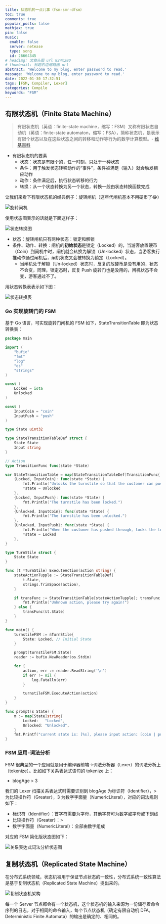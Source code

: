 ```yaml
---
title: 状态机的一点儿事（fsm-smr-dfsm）
toc: true
comments: true
popular_posts: false
mathjax: true
pin: false
music:
  enable: false
  server: netease
  type: song
  id: 26664345
# headimg: 文章头图 url 824x280
# thumbnail: 标题右边缩略图 url
abstract: 'Welcome to my blog, enter password to read.'
message: 'Welcome to my blog, enter password to read.'
date: 2022-01-30 17:32:51
tags: [FSM, Compiler, Lexer]
categories: Compile
keywords: "FSM"
---
```



## 有限状态机（Finite State Machine）

> 有限状态机（英语：finite-state machine，缩写：FSM）又称有限状态自动机（英语：finite-state automaton，缩写：FSA），简称状态机，是表示有限个状态以及在这些状态之间的转移和动作等行为的数学计算模型。- [维基百科](https://zh.wikipedia.org/wiki/%E6%9C%89%E9%99%90%E7%8A%B6%E6%80%81%E6%9C%BA)

- 有限状态机的要素
  - 状态：状态是有限个的，任一时刻，只处于一种状态
  - 条件：用于触发状态转移动作的“事件”，条件被满足（输入）就会触发相应动作
  - 动作：条件满足后，执行状态转移的行为
  - 转换：从一个状态转换为另一个状态，转换一般由状态转换函数完成

让我们来看下有限状态机的经典例子：旋转闸机（这年代闸机基本不用硬币了😂）

![旋转闸机](https://cdn.jsdelivr.net/gh/yeshan333/jsDelivrCDN@main/R.jpg)

使用状态图表示的话就是下面这样子：

![状态转换图](https://cdn.jsdelivr.net/gh/yeshan333/jsDelivrCDN@main/fsm.png)

- 状态：旋转闸机只有两种状态：锁定和解锁
- 条件、动作、转换：闸机的**初始状态**是锁定（Locked）的，当游客放置硬币（Coin）到闸机中时，闸机就会转换为解锁（Un-locked）状态，当游客执行推动作通过闸机后，闸机状态又会被转换为锁定（Locked）。
  - 当闸机处于解锁（Un-locked）状态时，反复的放硬币是没有用的，状态不会变，同理，锁定态时，反复 Push 旋转门也是没用的，闸机状态不会变，游客通过不了。

用状态转换表表示如下图：

![状态转换表](https://cdn.jsdelivr.net/gh/yeshan333/jsDelivrCDN@main/fsm-table.png)

### Go 实现旋转门的 FSM

基于 Go 语言，可实现旋转门闸机的 FSM 如下，StateTransitionTable 即为状态转换表：

```go
package main

import (
	"bufio"
	"fmt"
	"log"
	"os"
	"strings"
)

const (
	Locked = iota
	Unlocked
)

const (
	InputCoin = "coin"
	InputPush = "push"
)

type State uint32

type StateTransitionTableDef struct {
	State State
	Input string
}

// Action
type TransitionFunc func(state *State)

var StateTransitionTable = map[StateTransitionTableDef]TransitionFunc{
	{Locked, InputCoin}: func(state *State) {
		fmt.Println("Unlocks the turnstile so that the customer can push through.")
		*state = Unlocked
	},
	{Locked, InputPush}: func(state *State) {
		fmt.Println("The turnstile has been locked.")
	},
	{Unlocked, InputCoin}: func(state *State) {
		fmt.Println("The turnstile has been unlocked.")
	},
	{Unlocked, InputPush}: func(state *State) {
		fmt.Println("When the customer has pushed through, locks the turnstile.")
		*state = Locked
	},
}

type TurnStile struct {
	State State
}

func (t *TurnStile) ExecuteAction(action string) {
	stateActionTupple := StateTransitionTableDef{
		t.State,
		strings.TrimSpace(action),
	}

	if transFunc := StateTransitionTable[stateActionTupple]; transFunc == nil {
		fmt.Println("Unknown action, please try again!")
	} else {
		transFunc(&t.State)
	}
}

func main() {
	turnstileFSM := &TurnStile{
		State: Locked, // Initial State
	}

	prompt(turnstileFSM.State)
	reader := bufio.NewReader(os.Stdin)

	for {
		action, err := reader.ReadString('\n')
		if err != nil {
			log.Fatalln(err)
		}

		turnstileFSM.ExecuteAction(action)
	}
}

func prompt(s State) {
	m := map[State]string{
		Locked:   "Locked",
		Unlocked: "Unlocked",
	}
	fmt.Printf("current state is: [%s], please input action: [coin | push]: \n", m[s])
}
```

### FSM 应用-词法分析

FSM 很典型的一个应用就是用于编译器前端->词法分析器（Lexer）的词法分析上（tokenize）。比如如下关系表达式语句的 tokenize 上：

- blogAge > 3

我们的 Lexer 扫描关系表达式时需要识别到 blogAge 为标识符（Identifier），> 为比较操作符（Greater），3 为数字字面量（NumericLiteral），对应的词法规则如下：
- 标识符（Identifier）：首字符需要为字母，其他字符可为数字或字母或下划线
- 比较操作符（Greater）：>
- 数字字面量（NumericLiteral）：全部由数字组成

对应的 FSM 简化版状态图如下：

![关系表达式词法分析状态图](https://cdn.jsdelivr.net/gh/yeshan333/jsDelivrCDN@main/fsm-expr.png)

## 复制状态机（Replicated State Machine）

在分布式系统领域，状态机被用于保证节点状态的一致性，分布式系统一致性算法是基于复制状态机（Replicated State Machine）提出来的。

![复制状态机架构](https://cdn.jsdelivr.net/gh/yeshan333/jsDelivrCDN@main/Figure-1-Replicated-state-machine-architecture.png)

每一个 Server 节点都会有一个状态机，这个状态机的输入来源为一份储存着命令序列的日志，对于相同的命令输入，每个节点状态机（确定有限自动机 DFA，Deterministic Finite Automata）的输出是确定的、相同的。